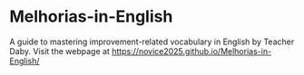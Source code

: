 # Melhorias-in-English
A guide to mastering improvement-related vocabulary in English by Teacher Daby.
Visit the webpage at https://novice2025.github.io/Melhorias-in-English/
